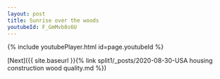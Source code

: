 ```yaml
---
layout: post
title: Sunrise over the woods
youtubeId: F_GmMvb8s6U
---
```

 
 

 
 
 
 


{% include youtubePlayer.html id=page.youtubeId %}
 
[Next]({{ site.baseurl }}{% link split1/_posts/2020-08-30-USA housing construction wood quality.md %})
 
